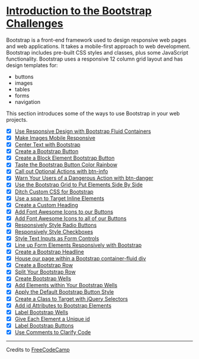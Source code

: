 # [Introduction to the Bootstrap Challenges](https://learn.freecodecamp.org/front-end-libraries/bootstrap)

Bootstrap is a front-end framework used to design responsive web pages and web applications. It takes a mobile-first approach to web development. Bootstrap includes pre-built CSS styles and classes, plus some JavaScript functionality. Bootstrap uses a responsive 12 column grid layout and has design templates for:

- buttons
- images
- tables
- forms
- navigation

This section introduces some of the ways to use Bootstrap in your web projects.

- [x] [Use Responsive Design with Bootstrap Fluid Containers](01-use-responsive-design-with-bootstrap-fluid-containers.md)
- [x] [Make Images Mobile Responsive](02-make-images-mobile-responsive.md)
- [x] [Center Text with Bootstrap](03-center-text-with-bootstrap.md)
- [x] [Create a Bootstrap Button](04-create-a-bootstrap-button.md)
- [x] [Create a Block Element Bootstrap Button](05-create-a-block-element-bootstrap-button.md)
- [x] [Taste the Bootstrap Button Color Rainbow](06-taste-the-bootstrap-button-color-rainbow.md)
- [x] [Call out Optional Actions with btn-info](07-call-out-optional-actions-with-btn-info.md)
- [x] [Warn Your Users of a Dangerous Action with btn-danger](08-warn-your-users-of-a-dangerous-action-with-btn-danger.md)
- [x] [Use the Bootstrap Grid to Put Elements Side By Side](09-use-the-bootstrap-grid-to-put-elements-side-by-side.md)
- [x] [Ditch Custom CSS for Bootstrap](10-ditch-custom-css-for-bootstrap.md)
- [x] [Use a span to Target Inline Elements](11-use-a-span-to-target-inline-elements.md)
- [x] [Create a Custom Heading](12-create-a-custom-heading.md)
- [x] [Add Font Awesome Icons to our Buttons](13-add-font-awesome-icons-to-our-buttons.md)
- [x] [Add Font Awesome Icons to all of our Buttons](14-add-font-awesome-icons-to-all-of-our-buttons.md)
- [x] [Responsively Style Radio Buttons](15-responsively-style-radio-buttons.md)
- [x] [Responsively Style Checkboxes](16-responsively-style-checkboxes.md)
- [x] [Style Text Inputs as Form Controls](17-style-text-inputs-as-form-controls.md)
- [x] [Line up Form Elements Responsively with Bootstrap](18-line-up-form-elements-responsively-with-bootstrap.md)
- [x] [Create a Bootstrap Headline](19-create-a-bootstrap-headline.md)
- [x] [House our page within a Bootstrap container-fluid div](20-house-our-page-within-a-bootstrap-container-fluid-div.md)
- [x] [Create a Bootstrap Row](21-create-a-bootstrap-row.md)
- [x] [Split Your Bootstrap Row](22-split-your-bootstrap-row.md)
- [x] [Create Bootstrap Wells](23-create-bootstrap-wells.md)
- [x] [Add Elements within Your Bootstrap Wells](24-add-elements-within-your-bootstrap-wells.md)
- [x] [Apply the Default Bootstrap Button Style](25-apply-the-default-bootstrap-button-style.md)
- [x] [Create a Class to Target with jQuery Selectors](26-create-a-class-to-target-with-jquery-selectors.md)
- [x] [Add id Attributes to Bootstrap Elements](27-add-id-attributes-to-bootstrap-elements.md)
- [x] [Label Bootstrap Wells](28-label-bootstrap-wells.md)
- [x] [Give Each Element a Unique id](29-give-each-element-a-unique-id.md)
- [x] [Label Bootstrap Buttons](30-label-bootstrap-buttons.md)
- [x] [Use Comments to Clarify Code](31-use-comments-to-clarify-code.md)

---

Credits to [FreeCodeCamp](https://www.freecodecamp.org/)